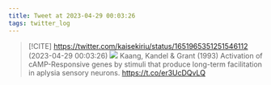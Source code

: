 ```yaml
---
title: Tweet at 2023-04-29 00:03:26
tags: twitter_log
---
```


> [!CITE] https://twitter.com/kaisekiriu/status/1651965351251546112 (2023-04-29 00:03:26)
> ![](https://twitter.com/kaisekiriu/status/1651965351251546112)
> Kaang, Kandel &amp; Grant (1993) Activation of cAMP-Responsive genes by stimuli that produce long-term facilitation in aplysia sensory neurons. 
> https://t.co/er3UcDQvLQ
